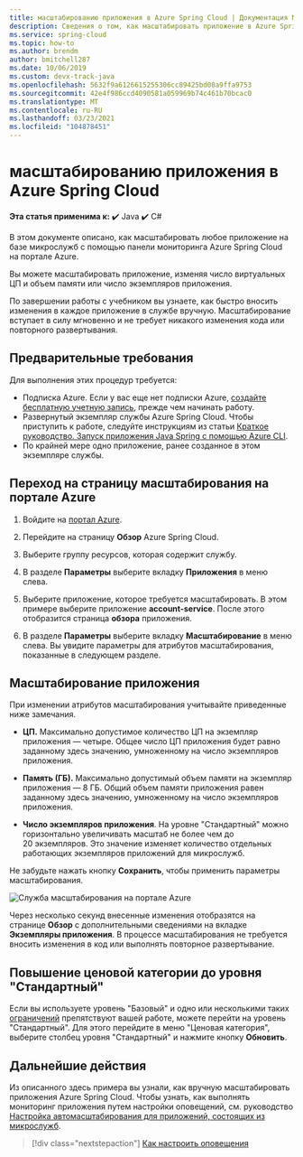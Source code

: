 ```yaml
---
title: масштабированию приложения в Azure Spring Cloud | Документация Майкрософт
description: Сведения о том, как масштабировать приложение в Azure Spring Cloud на портале Azure.
ms.service: spring-cloud
ms.topic: how-to
ms.author: brendm
author: bmitchell287
ms.date: 10/06/2019
ms.custom: devx-track-java
ms.openlocfilehash: 5632f9a6126615255306cc89425bd08a9ffa9753
ms.sourcegitcommit: 42e4f986ccd4090581a059969b74c461b70bcac0
ms.translationtype: MT
ms.contentlocale: ru-RU
ms.lasthandoff: 03/23/2021
ms.locfileid: "104878451"
---
```

# <a name="scale-an-application-in-azure-spring-cloud"></a>масштабированию приложения в Azure Spring Cloud

**Эта статья применима к:** ✔️ Java ✔️ C#

В этом документе описано, как масштабировать любое приложение на базе микрослужб с помощью панели мониторинга Azure Spring Cloud на портале Azure.

Вы можете масштабировать приложение, изменяя число виртуальных ЦП и объем памяти или число экземпляров приложения.

По завершении работы с учебником вы узнаете, как быстро вносить изменения в каждое приложение в службе вручную. Масштабирование вступает в силу мгновенно и не требует никакого изменения кода или повторного развертывания.

## <a name="prerequisites"></a>Предварительные требования

Для выполнения этих процедур требуется:

* Подписка Azure. Если у вас еще нет подписки Azure, [создайте бесплатную учетную запись](https://azure.microsoft.com/free/?WT.mc_id=A261C142F), прежде чем начинать работу. 
* Развернутый экземпляр службы Azure Spring Cloud.  Чтобы приступить к работе, следуйте инструкциям из статьи [Краткое руководство. Запуск приложения Java Spring с помощью Azure CLI](spring-cloud-quickstart.md).
* По крайней мере одно приложение, ранее созданное в этом экземпляре службы.

## <a name="navigate-to-the-scale-page-in-the-azure-portal"></a>Переход на страницу масштабирования на портале Azure

1. Войдите на [портал Azure](https://portal.azure.com).

1. Перейдите на страницу **Обзор** Azure Spring Cloud.

1. Выберите группу ресурсов, которая содержит службу.

1. В разделе **Параметры** выберите вкладку **Приложения** в меню слева.

1. Выберите приложение, которое требуется масштабировать. В этом примере выберите приложение **account-service**. После этого отобразится страница **обзора** приложения.

1. В разделе **Параметры** выберите вкладку **Масштабирование** в меню слева. Вы увидите параметры для атрибутов масштабирования, показанные в следующем разделе.

## <a name="scale-your-application"></a>Масштабирование приложения

При изменении атрибутов масштабирования учитывайте приведенные ниже замечания.

* **ЦП.** Максимально допустимое количество ЦП на экземпляр приложения — четыре. Общее число ЦП приложения будет равно заданному здесь значению, умноженному на число экземпляров приложения.

* **Память (ГБ).** Максимально допустимый объем памяти на экземпляр приложения — 8 ГБ. Общий объем памяти приложения равен заданному здесь значению, умноженному на число экземпляров приложения.

* **Число экземпляров приложения**. На уровне "Стандартный" можно горизонтально увеличивать масштаб не более чем до 20 экземпляров. Это значение изменяет количество отдельных работающих экземпляров приложений для микрослужб.

Не забудьте нажать кнопку **Сохранить**, чтобы применить параметры масштабирования.

![Служба масштабирования на портале Azure](media/spring-cloud-tutorial-scale-manual/scale-up-out.png)

Через несколько секунд внесенные изменения отобразятся на странице **Обзор** с дополнительными сведениями на вкладке **Экземпляры приложения**. В процессе масштабирования не требуется вносить изменения в код или выполнять повторное развертывание.

## <a name="upgrade-to-the-standard-tier"></a>Повышение ценовой категории до уровня "Стандартный"
Если вы используете уровень "Базовый" и одно или несколькими таких [ограничений](spring-cloud-quotas.md) препятствуют вашей работе, можете перейти на уровень "Стандартный". Для этого перейдите в меню "Ценовая категория", выберите столбец уровня "Стандартный" и нажмите кнопку **Обновить**.

## <a name="next-steps"></a>Дальнейшие действия

Из описанного здесь примера вы узнали, как вручную масштабировать приложения Azure Spring Cloud. Чтобы узнать, как выполнять мониторинг приложения путем настройки оповещений, см. руководство [Настройка автомасштабирования для приложений, состоящих из микрослужб](spring-cloud-tutorial-setup-autoscale.md).

> [!div class="nextstepaction"]
> [Как настроить оповещения](spring-cloud-tutorial-alerts-action-groups.md)

